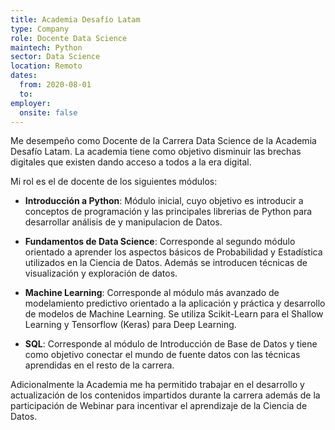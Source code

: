 ```yaml
---
title: Academia Desafío Latam
type: Company
role: Docente Data Science
maintech: Python
sector: Data Science
location: Remoto
dates:
  from: 2020-08-01
  to: 
employer:
  onsite: false
---
```


Me desempeño como Docente de la Carrera Data Science de la Academia Desafío Latam. La academia tiene como objetivo disminuir las brechas digitales que existen dando acceso a todos a la era digital.

Mi rol es el de docente de los siguientes módulos:

* **Introducción a Python**: Módulo inicial, cuyo objetivo es introducir a conceptos de programación y las principales librerias de Python para desarrollar análisis de y manipulacion de Datos.

* **Fundamentos de Data Science**: Corresponde al segundo módulo orientado a aprender los aspectos básicos de Probabilidad y Estadística utilizados en la Ciencia de Datos. Además se introducen técnicas de visualización y exploración de datos.

* **Machine Learning**: Corresponde al módulo más avanzado de modelamiento predictivo orientado a la aplicación y práctica y desarrollo de modelos de Machine Learning. Se utiliza Scikit-Learn para el Shallow Learning y Tensorflow (Keras) para Deep Learning.

* **SQL**: Corresponde al módulo de Introducción de Base de Datos y tiene como objetivo conectar el mundo de fuente datos con las técnicas aprendidas en el resto de la carrera.

Adicionalmente la Academia me ha permitido trabajar en el desarrollo y actualización de los contenidos impartidos durante la carrera además de la participación de Webinar para incentivar el aprendizaje de la Ciencia de Datos.